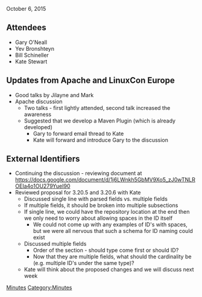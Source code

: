 October 6, 2015

## Attendees

  - Gary O'Neall
  - Yev Bronshteyn
  - Bill Schineller
  - Kate Stewart

## Updates from Apache and LinuxCon Europe

  - Good talks by Jilayne and Mark
  - Apache discussion
      - Two talks - first lightly attended, second talk increased the
        awareness
      - Suggested that we develop a Maven Plugin (which is already
        developed)
          - Gary to forward email thread to Kate
          - Kate will forward and introduce Gary to the discussion

## External Identifiers

  - Continuing the discussion - reviewing document at
    <https://docs.google.com/document/d/1j6LWnkh5GbMV9Xo5_zJ0wTNLROEIa4o1OU279YueI90>
  - Reviewed proposal for 3.20.5 and 3.20.6 with Kate
      - Discussed single line with parsed fields vs. multiple fields
      - If multiple fields, it should be broken into multiple
        subsections
      - If single line, we could have the repository location at the end
        then we only need to worry about allowing spaces in the ID
        itself
          - We could not come up with any examples of ID's with spaces,
            but we were all nervous that such a schema for ID naming
            could exist
      - Discussed multiple fields
          - Order of the section - should type come first or should ID?
          - Now that they are multiple fields, what should the
            cardinality be (e.g. multiple ID's under the same type)?
      - Kate will think about the proposed changes and we will discuss
        next week

[Minutes](Category:Technical "wikilink")
[Category:Minutes](Category:Minutes "wikilink")
